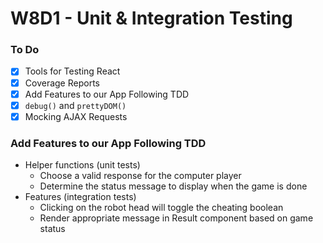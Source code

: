 # W8D1 - Unit & Integration Testing

### To Do
- [x] Tools for Testing React
- [x] Coverage Reports
- [x] Add Features to our App Following TDD
- [x] `debug()` and `prettyDOM()`
- [x] Mocking AJAX Requests

### Add Features to our App Following TDD
- Helper functions (unit tests)
  - Choose a valid response for the computer player
  - Determine the status message to display when the game is done
- Features (integration tests)
  - Clicking on the robot head will toggle the cheating boolean
  - Render appropriate message in Result component based on game status
















# 
